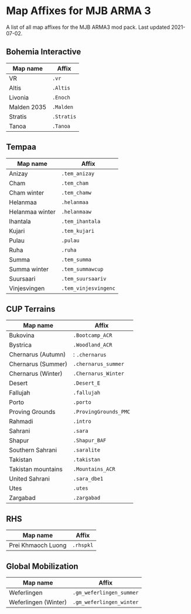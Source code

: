 # Map Affixes for MJB ARMA 3
A list of all map affixes for the MJB ARMA3 mod pack. Last updated 2021-07-02.

## Bohemia Interactive
| Map name | Affix |
| - | - |
| VR | `.vr`
| Altis | `.Altis`
| Livonia | `.Enoch`
| Malden 2035 | `.Malden`
| Stratis | `.Stratis`
| Tanoa | `.Tanoa`

## Tempaa

| Map name | Affix
|- |-
|Anizay| `.tem_anizay`
|Cham| `.tem_cham`
|Cham winter| `.tem_chamw`
|Helanmaa| `.helanmaa`
|Helanmaa winter| `.helanmaaw`
|Ihantala| `.tem_ihantala`
|Kujari| `.tem_kujari`
|Pulau| `.pulau`
|Ruha| `.ruha`
|Summa| `.tem_summa`
|Summa winter| `.tem_summawcup`
|Suursaari| `.tem_suursaariv`
|Vinjesvingen| `.tem_vinjesvingenc`

## CUP Terrains
| Map name | Affix
|- |-
|Bukovina| `.Bootcamp_ACR`
|Bystrica| `.Woodland_ACR`
|Chernarus (Autumn)|: `.chernarus`
|Chernarus (Summer)| `.chernarus_summer`
|Chernarus (Winter)| `.Chernarus_Winter`
|Desert| `.Desert_E`
|Fallujah| `.fallujah`
|Porto| `.porto`
|Proving Grounds| `.ProvingGrounds_PMC`
|Rahmadi| `.intro`
|Sahrani|`.sara`
|Shapur|`.Shapur_BAF`
|Southern Sahrani|`.saralite`
|Takistan|`.takistan`
|Takistan mountains|`.Mountains_ACR`
|United Sahrani|`.sara_dbe1`
|Utes|`.utes`
|Zargabad|`.zargabad`

## RHS
| Map name | Affix
|- |-
|Prei Khmaoch Luong| `.rhspkl`

## Global Mobilization
| Map name | Affix
|- |-
|Weferlingen| `.gm_weferlingen_summer`
|Weferlingen (Winter)|`.gm_weferlingen_winter`

